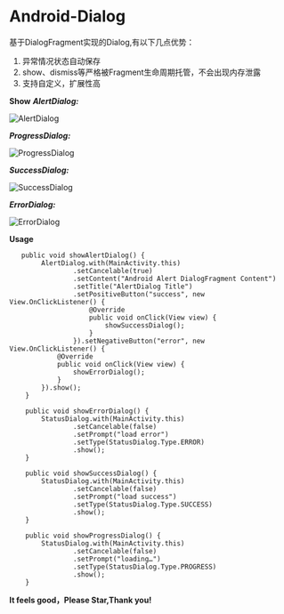 # Android-Dialog

基于DialogFragment实现的Dialog,有以下几点优势：
1. 异常情况状态自动保存
2. show、dismiss等严格被Fragment生命周期托管，不会出现内存泄露
3. 支持自定义，扩展性高

**Show**
***AlertDialog:***

![AlertDialog](https://github.com/lvTravler/Android-AlertDialogFragment/blob/master/app/image/AlertDialog.png)

***ProgressDialog:***

![ProgressDialog](https://github.com/lvTravler/Android-AlertDialogFragment/blob/master/app/image/ProgressDialog.png)

***SuccessDialog:***

![SuccessDialog](https://github.com/lvTravler/Android-AlertDialogFragment/blob/master/app/image/SuccessDialog.png)

***ErrorDialog:***

![ErrorDialog](https://github.com/lvTravler/Android-AlertDialogFragment/blob/master/app/image/ErrorDialog.png)

**Usage**
```
   public void showAlertDialog() {
        AlertDialog.with(MainActivity.this)
                .setCancelable(true)
                .setContent("Android Alert DialogFragment Content")
                .setTitle("AlertDialog Title")
                .setPositiveButton("success", new View.OnClickListener() {
                    @Override
                    public void onClick(View view) {
                        showSuccessDialog();
                    }
                }).setNegativeButton("error", new View.OnClickListener() {
            @Override
            public void onClick(View view) {
                showErrorDialog();
            }
        }).show();
    }

    public void showErrorDialog() {
        StatusDialog.with(MainActivity.this)
                .setCancelable(false)
                .setPrompt("load error")
                .setType(StatusDialog.Type.ERROR)
                .show();
    }

    public void showSuccessDialog() {
        StatusDialog.with(MainActivity.this)
                .setCancelable(false)
                .setPrompt("load success")
                .setType(StatusDialog.Type.SUCCESS)
                .show();
    }

    public void showProgressDialog() {
        StatusDialog.with(MainActivity.this)
                .setCancelable(false)
                .setPrompt("loading…")
                .setType(StatusDialog.Type.PROGRESS)
                .show();
    }
```

**It feels good，Please Star,Thank you!**
